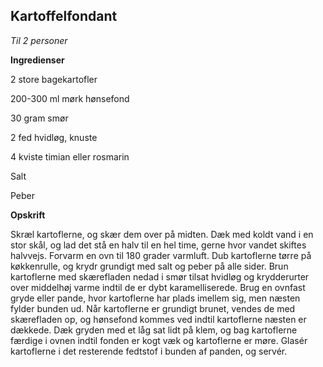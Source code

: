 ## Kartoffelfondant

*Til 2 personer*

**Ingredienser**

2 store bagekartofler

200-300 ml mørk hønsefond

30 gram smør

2 fed hvidløg, knuste

4 kviste timian eller rosmarin

Salt

Peber

**Opskrift**

Skræl kartoflerne, og skær dem over på midten. Dæk med koldt vand i en
stor skål, og lad det stå en halv til en hel time, gerne hvor vandet
skiftes halvvejs. Forvarm en ovn til 180 grader varmluft. Dub
kartoflerne tørre på køkkenrulle, og krydr grundigt med salt og peber på
alle sider. Brun kartoflerne med skærefladen nedad i smør tilsat hvidløg
og krydderurter over middelhøj varme indtil de er dybt karamelliserede.
Brug en ovnfast gryde eller pande, hvor kartoflerne har plads imellem
sig, men næsten fylder bunden ud. Når kartoflerne er grundigt brunet,
vendes de med skærefladen op, og hønsefond kommes ved indtil kartoflerne
næsten er dækkede. Dæk gryden med et låg sat lidt på klem, og bag
kartoflerne færdige i ovnen indtil fonden er kogt væk og kartoflerne er
møre. Glasér kartoflerne i det resterende fedtstof i bunden af panden,
og servér.

